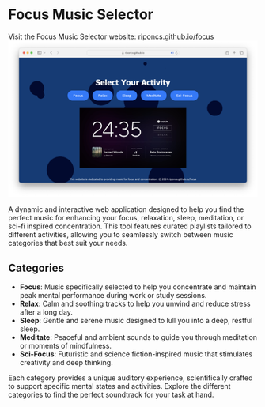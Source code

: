 # Focus Music Selector
Visit the Focus Music Selector website: [riponcs.github.io/focus](https://riponcs.github.io/focus)
![Focus Music Website Snapshot](Focus_Music_website_snapshot.png)

A dynamic and interactive web application designed to help you find the perfect music for enhancing your focus, relaxation, sleep, meditation, or sci-fi inspired concentration. This tool features curated playlists tailored to different activities, allowing you to seamlessly switch between music categories that best suit your needs.

## Categories

- **Focus**: Music specifically selected to help you concentrate and maintain peak mental performance during work or study sessions.
- **Relax**: Calm and soothing tracks to help you unwind and reduce stress after a long day.
- **Sleep**: Gentle and serene music designed to lull you into a deep, restful sleep.
- **Meditate**: Peaceful and ambient sounds to guide you through meditation or moments of mindfulness.
- **Sci-Focus**: Futuristic and science fiction-inspired music that stimulates creativity and deep thinking.

Each category provides a unique auditory experience, scientifically crafted to support specific mental states and activities. Explore the different categories to find the perfect soundtrack for your task at hand.
